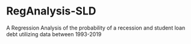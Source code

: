 # RegAnalysis-SLD
A Regression Analysis of the probability of a recession and student loan debt utilizing data between 1993-2019
